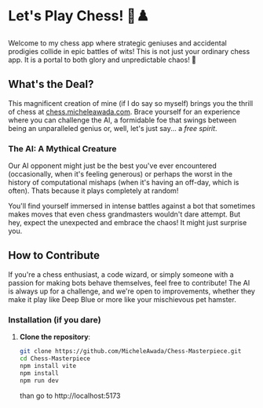 # Let's Play Chess! 🎩♟️

Welcome to my chess app where strategic geniuses and accidental prodigies collide in epic battles of wits! This is not just your ordinary chess app. It is a portal to both glory and unpredictable chaos! 🚀

## What's the Deal?

This magnificent creation of mine (if I do say so myself) brings you the thrill of chess at [chess.micheleawada.com](https://chess.micheleawada.com). Brace yourself for an experience where you can challenge the AI, a formidable foe that swings between being an unparalleled genius or, well, let's just say... a *free spirit*.

### The AI: A Mythical Creature

Our AI opponent might just be the best you've ever encountered (occasionally, when it's feeling generous) or perhaps the worst in the history of computational mishaps (when it's having an off-day, which is often). Thats because it plays completely at random!

You'll find yourself immersed in intense battles against a bot that sometimes makes moves that even chess grandmasters wouldn't dare attempt. But hey, expect the unexpected and embrace the chaos! It might just surprise you.

## How to Contribute

If you're a chess enthusiast, a code wizard, or simply someone with a passion for making bots behave themselves, feel free to contribute! The AI is always up for a challenge, and we're open to improvements, whether they make it play like Deep Blue or more like your mischievous pet hamster.

### Installation (if you dare)

1. **Clone the repository**:
   ```bash
   git clone https://github.com/MicheleAwada/Chess-Masterpiece.git
   cd Chess-Masterpiece
   npm install vite
   npm install
   npm run dev
   ```
   than go to http://localhost:5173
